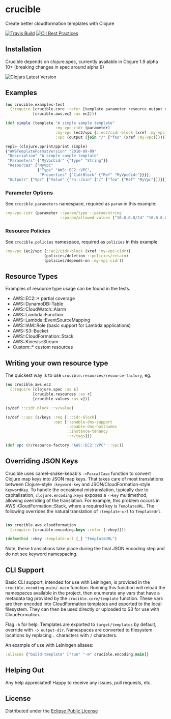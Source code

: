 # crucible

Create better cloudformation templates with Clojure

[![Travis Build](https://travis-ci.org/brabster/crucible.svg?branch=master)](https://travis-ci.org/brabster/crucible) [![CII Best Practices](https://bestpractices.coreinfrastructure.org/projects/290/badge)](https://bestpractices.coreinfrastructure.org/projects/290)

## Installation

Crucible depends on clojure.spec, currently available in Clojure 1.9 alpha 10+ (breaking changes in spec around alpha 9)

![Clojars Latest Version](https://clojars.org/crucible/latest-version.svg)

## Examples

```clojure
(ns crucible.examples-test
  (:require [crucible.core :refer [template parameter resource output xref encode join]]
            [crucible.aws.ec2 :as ec2]))

(def simple (template "A simple sample template"
                      :my-vpc-cidr (parameter)
                      :my-vpc (ec2/vpc {::ec2/cidr-block (xref :my-vpc-cidr)})
                      :vpc (output (join "/" ["foo" (xref :my-vpc)]))))

```

```clojure
repl> (clojure.pprint/pprint simple)
{"AWSTemplateFormatVersion" "2010-09-09"
 "Description" "A simple sample template"
 "Parameters" {"MyVpcCidr" {"Type" "String"}}
 "Resources" {"MyVpc"
              {"Type" "AWS::EC2::VPC",
               "Properties" {"CidrBlock" {"Ref" "MyVpcCidr"}}}},
 "Outputs" {"Vpc" {"Value" {"Fn::Join" ["/" ["foo" {"Ref" "MyVpc"}]]}}}}
```

### Parameter Options

See `crucible.parameters` namespace, required as `param` in this example:

```clojure
:my-vpc-cidr (parameter ::param/type ::param/string
                        ::param/allowed-values ["10.0.0.0/24" "10.0.0.0/16"])
```

### Resource Policies

See `crucible.policies` namespace, required as `policies` in this example:

```clojure
:my-vpc (ec2/vpc {::ec2/cidr-block (xref :my-vpc-cidr)}
                 (policies/deletion ::policies/retain)
                 (policies/depends-on :my-vpc-cidr))
```

## Resource Types

Examples of resource type usage can be found in the tests.

* AWS::EC2::* partial coverage
* AWS::DynamoDB::Table
* AWS::CloudWatch::Alarm
* AWS::Lambda::Function
* AWS::Lambda::EventSourceMapping
* AWS::IAM::Role (basic support for Lambda applications)
* AWS::S3::Bucket
* AWS::CloudFormation::Stack
* AWS::Kinesis::Stream
* Custom::* custom resources

## Writing your own resource type

The quickest way is to use `crucible.resources/resource-factory`, eg.

```clojure
(ns crucible.aws.ec2
  (:require [clojure.spec :as s]
            [crucible.resources :as r]
            [crucible.values :as v]))

(s/def ::cidr-block ::v/value)

(s/def ::vpc (s/keys :req [::cidr-block]
                     :opt [::enable-dns-support
                           ::enable-dns-hostnames
                           ::instance-tenancy
                           ::r/tags]))

(def vpc (r/resource-factory "AWS::EC2::VPC" ::vpc))
```

## Overriding JSON Keys

Crucible uses camel-snake-kebab's `->PascalCase` function to convert Clojure map keys into JSON map keys. That takes care of most translations between Clojure-style `:keyword-key` and JSON/CloudFormation-style `KeywordKey`. To handle the occasional mistranslation, typically due to capitalisation, `clojure.encoding.keys` exposes a `->key` multimethod, allowing overriding of the translation. For example, this problem occurs in AWS::CloudFormation::Stack, where a required key is `TemplateURL`. The following overrides the natural translation of `:template-url` to `TemplateUrl`.

```clojure

(ns crucible.aws.cloudformation
  (:require [crucible.encoding.keys :refer [->key]]))

(defmethod ->key :template-url [_] "TemplateURL")
```

Note, these translations take place during the final JSON encoding step and do not see keyword namespacing.

## CLI Support

Basic CLI support, intended for use with Leiningen, is provided in the `crucible.encoding.main/-main` function. Running this function will reload the namespaces available in the project, then enumerate any vars that have a metadata tag provided by the `crucible.core/template` function. These vars are then encoded into CloudFormation templates and exported to the local filesystem. They can then be used directly or uploaded to S3 for use with CloudFormation.

Flag `-h` for help. Templates are exported to `target/templates` by default, override with `-o output-dir`. Namespaces are converted to filesystem locations by replacing `.` characters with `/` characters.

An example of use with Leiningen aliases:

```clojure
:aliases {"build-template" ["run" "-m" crucible.encoding.main]} 
```

## Helping Out

Any help appreciated! Happy to receive any issues, pull requests, etc.

## License

Distributed under the [Eclipse Public License](http://opensource.org/licenses/eclipse-1.0.php)
